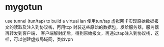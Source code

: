 # mygotun
use tunnel (tun/tap) to build a virtual  lan 
使用tun/tap 虚拟网卡实现原始数据报文的读取及注入到协议栈，再用tcp 封装这些原始的数据包，发给服务器，服务器再转发到客户端，
客户端解封闭后，得到原始报文，再通过tap注入到协议栈，这样，可以创建虚拟局域网，类似vpn
